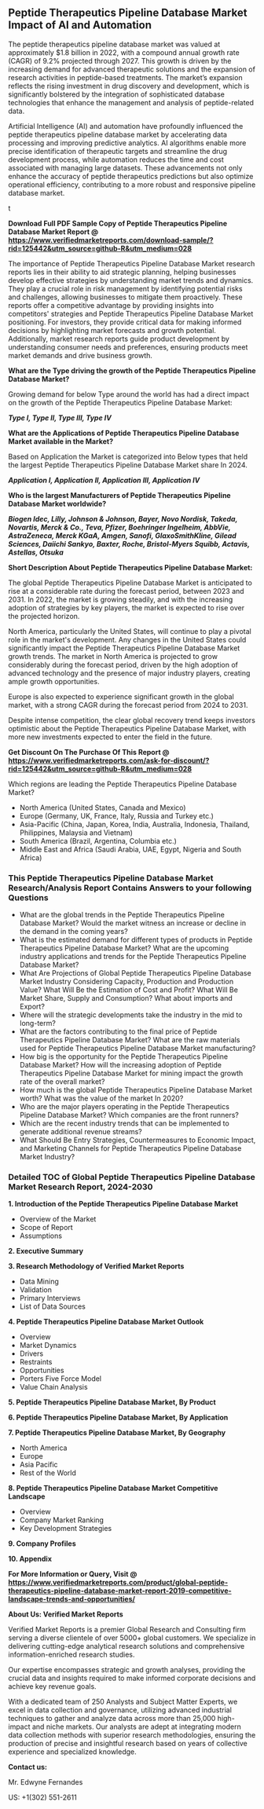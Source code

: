 <h2>Peptide Therapeutics Pipeline Database Market Impact of AI and Automation</h2><p>The peptide therapeutics pipeline database market was valued at approximately $1.8 billion in 2022, with a compound annual growth rate (CAGR) of 9.2% projected through 2027. This growth is driven by the increasing demand for advanced therapeutic solutions and the expansion of research activities in peptide-based treatments. The market’s expansion reflects the rising investment in drug discovery and development, which is significantly bolstered by the integration of sophisticated database technologies that enhance the management and analysis of peptide-related data.</p><p>Artificial Intelligence (AI) and automation have profoundly influenced the peptide therapeutics pipeline database market by accelerating data processing and improving predictive analytics. AI algorithms enable more precise identification of therapeutic targets and streamline the drug development process, while automation reduces the time and cost associated with managing large datasets. These advancements not only enhance the accuracy of peptide therapeutics predictions but also optimize operational efficiency, contributing to a more robust and responsive pipeline database market.</p>t</p><p id="" class=""><strong>Download Full PDF Sample Copy of Peptide Therapeutics Pipeline Database Market Report @ <a href="https://www.verifiedmarketreports.com/download-sample/?rid=125442&utm_source=github-R&utm_medium=028" target="_blank">https://www.verifiedmarketreports.com/download-sample/?rid=125442&utm_source=github-R&utm_medium=028</a></strong></p><p>The importance of&nbsp;Peptide Therapeutics Pipeline Database Market research reports lies in their ability to aid strategic planning, helping businesses develop effective strategies by understanding market trends and dynamics. They play a crucial role in risk management by identifying potential risks and challenges, allowing businesses to mitigate them proactively. These reports offer a competitive advantage by providing insights into competitors' strategies and Peptide Therapeutics Pipeline Database Market positioning. For investors, they provide critical data for making informed decisions by highlighting market forecasts and growth potential. Additionally, market research reports guide product development by understanding consumer needs and preferences, ensuring products meet market demands and drive business growth.</p><p><strong>What are the&nbsp;Type driving the growth of the Peptide Therapeutics Pipeline Database Market?</strong></p><p id="" class="">Growing demand for below Type around the world has had a direct impact on the growth of the Peptide Therapeutics Pipeline Database Market:</p><em><strong>Type I, Type II, Type III, Type IV</strong></em></p><strong>What are the&nbsp;Applications&nbsp;of Peptide Therapeutics Pipeline Database Market available in the Market?</strong></p><p id="" class="">Based on Application the Market is categorized into Below types that held the largest Peptide Therapeutics Pipeline Database Market share In 2024.</p><em><strong>Application I, Application II, Application III, Application IV</strong></em></p><strong>Who is the largest Manufacturers of Peptide Therapeutics Pipeline Database Market worldwide?</strong></p><p><em><strong>Biogen Idec, Lilly, Johnson & Johnson, Bayer, Novo Nordisk, Takeda, Novartis, Merck & Co., Teva, Pfizer, Boehringer Ingelheim, AbbVie, AstraZeneca, Merck KGaA, Amgen, Sanofi, GlaxoSmithKline, Gilead Sciences, Daiichi Sankyo, Baxter, Roche, Bristol-Myers Squibb, Actavis, Astellas, Otsuka</strong></em></p><p id="" class=""><strong>Short Description About Peptide Therapeutics Pipeline Database Market:</strong></p><p>The global Peptide Therapeutics Pipeline Database Market is anticipated to rise at a considerable rate during the forecast period, between 2023 and 2031. In 2022, the market is growing steadily, and with the increasing adoption of strategies by key players, the market is expected to rise over the projected horizon.</p><p>North America, particularly the United States, will continue to play a pivotal role in the market's development. Any changes in the United States could significantly impact the Peptide Therapeutics Pipeline Database Market growth trends. The market in North America is projected to grow considerably during the forecast period, driven by the high adoption of advanced technology and the presence of major industry players, creating ample growth opportunities.</p><p>Europe is also expected to experience significant growth in the global market, with a strong CAGR during the forecast period from 2024 to 2031.</p><p>Despite intense competition, the clear global recovery trend keeps investors optimistic about the Peptide Therapeutics Pipeline Database Market, with more new investments expected to enter the field in the future.</p><p id="" class=""><strong>Get Discount On The Purchase Of This Report @ <a href="https://www.verifiedmarketreports.com/ask-for-discount/?rid=125442&utm_source=github-R&utm_medium=028" target="_blank">https://www.verifiedmarketreports.com/ask-for-discount/?rid=125442&utm_source=github-R&utm_medium=028</a></strong></p>Which regions are leading the Peptide Therapeutics Pipeline Database Market?</p><ul><li>North America (United States, Canada and Mexico)</li><li>Europe (Germany, UK, France, Italy, Russia and Turkey etc.)</li><li>Asia-Pacific (China, Japan, Korea, India, Australia, Indonesia, Thailand, Philippines, Malaysia and Vietnam)</li><li>South America (Brazil, Argentina, Columbia etc.)</li><li>Middle East and Africa (Saudi Arabia, UAE, Egypt, Nigeria and South Africa)</li></ul><h3 id="" class="">This Peptide Therapeutics Pipeline Database Market Research/Analysis Report Contains Answers to your following Questions</h3><ul><li>What are the global trends in the Peptide Therapeutics Pipeline Database Market? Would the market witness an increase or decline in the demand in the coming years?</li><li>What is the estimated demand for different types of products in Peptide Therapeutics Pipeline Database Market? What are the upcoming industry applications and trends for the Peptide Therapeutics Pipeline Database Market?</li><li>What Are Projections of Global Peptide Therapeutics Pipeline Database Market Industry Considering Capacity, Production and Production Value? What Will Be the Estimation of Cost and Profit? What Will Be Market Share, Supply and Consumption? What about imports and Export?</li><li>Where will the strategic developments take the industry in the mid to long-term?</li><li>What are the factors contributing to the final price of Peptide Therapeutics Pipeline Database Market? What are the raw materials used for Peptide Therapeutics Pipeline Database Market manufacturing?</li><li>How big is the opportunity for the Peptide Therapeutics Pipeline Database Market? How will the increasing adoption of Peptide Therapeutics Pipeline Database Market for mining impact the growth rate of the overall market?</li><li>How much is the global Peptide Therapeutics Pipeline Database Market worth? What was the value of the market In 2020?</li><li>Who are the major players operating in the Peptide Therapeutics Pipeline Database Market? Which companies are the front runners?</li><li>Which are the recent industry trends that can be implemented to generate additional revenue streams?</li><li>What Should Be Entry Strategies, Countermeasures to Economic Impact, and Marketing Channels for Peptide Therapeutics Pipeline Database Market Industry?</li></ul><h3 id="" class="">Detailed TOC of Global Peptide Therapeutics Pipeline Database Market Research Report, 2024-2030</h3><p id="" class=""><strong>1. Introduction of the Peptide Therapeutics Pipeline Database Market</strong></p><ul><li>Overview of the Market</li><li>Scope of Report</li><li>Assumptions</li></ul><p id="" class=""><strong>2. Executive Summary</strong></p><p id="" class=""><strong>3. Research Methodology of Verified Market Reports</strong></p><ul><li>Data Mining</li><li>Validation</li><li>Primary Interviews</li><li>List of Data Sources</li></ul><p id="" class=""><strong>4. Peptide Therapeutics Pipeline Database Market Outlook</strong></p><ul><li>Overview</li><li>Market Dynamics</li><li>Drivers</li><li>Restraints</li><li>Opportunities</li><li>Porters Five Force Model</li><li>Value Chain Analysis</li></ul><p id="" class=""><strong>5. Peptide Therapeutics Pipeline Database Market, By Product</strong></p><p id="" class=""><strong>6. Peptide Therapeutics Pipeline Database Market, By Application</strong></p><p id="" class=""><strong>7. Peptide Therapeutics Pipeline Database Market, By Geography</strong></p><ul><li>North America</li><li>Europe</li><li>Asia Pacific</li><li>Rest of the World</li></ul><p id="" class=""><strong>8. Peptide Therapeutics Pipeline Database Market Competitive Landscape</strong></p><ul><li>Overview</li><li>Company Market Ranking</li><li>Key Development Strategies</li></ul><p id="" class=""><strong>9. Company Profiles</strong></p><p id="" class=""><strong>10. Appendix</strong></p><p id="" class=""><strong>For More Information or Query, Visit @ <a href="https://www.verifiedmarketreports.com/product/global-peptide-therapeutics-pipeline-database-market-report-2019-competitive-landscape-trends-and-opportunities/" target="_blank">https://www.verifiedmarketreports.com/product/global-peptide-therapeutics-pipeline-database-market-report-2019-competitive-landscape-trends-and-opportunities/</a></strong></p><p id="" class=""><strong>About Us: Verified Market Reports</strong></p><p id="" class="">Verified Market Reports is a premier Global Research and Consulting firm serving a diverse clientele of over 5000+ global customers. We specialize in delivering cutting-edge analytical research solutions and comprehensive information-enriched research studies.</p><p id="" class="">Our expertise encompasses strategic and growth analyses, providing the crucial data and insights required to make informed corporate decisions and achieve key revenue goals.</p><p id="" class="">With a dedicated team of 250 Analysts and Subject Matter Experts, we excel in data collection and governance, utilizing advanced industrial techniques to gather and analyze data across more than 25,000 high-impact and niche markets. Our analysts are adept at integrating modern data collection methods with superior research methodologies, ensuring the production of precise and insightful research based on years of collective experience and specialized knowledge.</p><p id="" class=""><strong>Contact us:</strong></p><p id="" class="">Mr. Edwyne Fernandes</p><p id="" class="">US: +1(302) 551-2611</p>